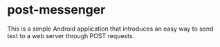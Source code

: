 # post-messenger

This is a simple Android application that introduces an easy way to send text to a web server through POST requests. 

